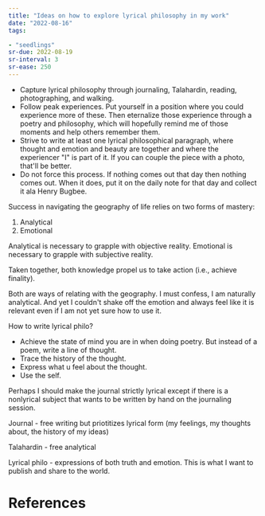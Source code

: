 ```yaml
---
title: "Ideas on how to explore lyrical philosophy in my work"
date: "2022-08-16"
tags:

- "seedlings"
sr-due: 2022-08-19
sr-interval: 3
sr-ease: 250
---
```


- Capture lyrical philosophy through journaling, Talahardin, reading, photographing, and walking.
- Follow peak experiences. Put yourself in a position where you could experience more of these. Then eternalize those experience through a poetry and philosophy, which will hopefully remind me of those moments and help others remember them.
- Strive to write at least one lyrical philosophical paragraph, where thought and emotion and beauty are together and where the experiencer "I" is part of it. If you can couple the piece with a photo, that'll be better.
- Do not force this process. If nothing comes out that day then nothing comes out. When it does, put it on the daily note for that day and collect it ala Henry Bugbee.

Success in navigating the geography of life relies on two forms of mastery:
1. Analytical
2. Emotional

Analytical is necessary to grapple with objective reality. Emotional is necessary to grapple with subjective reality.

Taken together, both knowledge propel us to take action (i.e., achieve finality).

Both are ways of relating with the geography. I must confess, I am naturally analytical. And yet I couldn't shake off the emotion and always feel like it is relevant even if I am not yet sure how to use it.

How to write lyrical philo?

- Achieve the state of mind you are in when doing poetry. But instead of a poem, write a line of thought.
- Trace the history of the thought.
- Express what u feel about the thought.
- Use the self.

Perhaps I should make the journal strictly lyrical except if there is a nonlyrical subject that wants to be written by hand on the journaling session.

Journal - free writing but priotitizes lyrical form (my feelings, my thoughts about, the history of my ideas)

Talahardin - free analytical

Lyrical philo - expressions of both truth and emotion. This is what I want to publish and share to the world.

# References